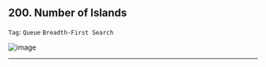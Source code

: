 ## 200. Number of Islands

```Tag```: ```Queue``` ```Breadth-First Search```

![image](https://user-images.githubusercontent.com/35042430/208777516-4db2391f-efa1-486b-b741-bca096c1be9a.png)

---

```Python


```
